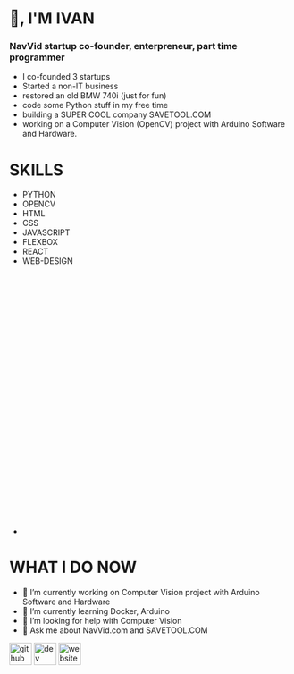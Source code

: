 # 👋, I'M IVAN 
###  NavVid startup co-founder, enterpreneur, part time programmer
* I co-founded 3 startups
* Started a non-IT business 
* restored an old BMW 740i (just for fun)
* code some Python stuff in my free time 
* building a SUPER COOL company SAVETOOL.COM
* working on a Computer Vision (OpenCV) project with Arduino Software and Hardware.

# SKILLS
* PYTHON
* OPENCV
* HTML
* CSS
* JAVASCRIPT
* FLEXBOX
* REACT
* WEB-DESIGN
* <svg role="img" viewBox="0 0 24 24" xmlns="http://www.w3.org/2000/svg"> Arduino

# WHAT I DO NOW
- 🔭 I’m currently working on Computer Vision project with Arduino Software and Hardware 
- 🌱 I’m currently learning Docker, Arduino 
- 🤔 I’m looking for help with Computer Vision 
- 💬 Ask me about NavVid.com and SAVETOOL.COM


[<img src='https://cdn.jsdelivr.net/npm/simple-icons@3.0.1/icons/github.svg' alt='github' height='40'>](https://github.com/kharvan)  [<img src='https://cdn.jsdelivr.net/npm/simple-icons@3.0.1/icons/dev-dot-to.svg' alt='dev' height='40'>](https://dev.to/kharvan)  [<img src='https://cdn.jsdelivr.net/npm/simple-icons@3.0.1/icons/icloud.svg' alt='website' height='40'>](navviad.com)  

